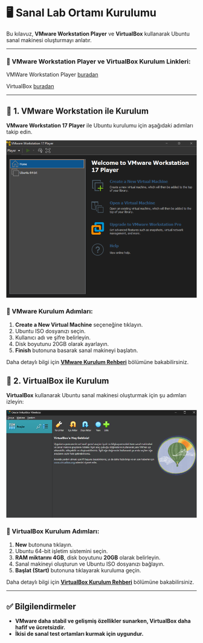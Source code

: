 # 🖥️ Sanal Lab Ortamı Kurulumu

Bu kılavuz, **VMware Workstation Player** ve **VirtualBox** kullanarak Ubuntu sanal makinesi oluşturmayı anlatır.

--- 

### **📌 VMware Workstation Player ve VirtualBox Kurulum Linkleri:**

VMWare Workstation Player [buradan](https://www.vmware.com/products/workstation-player.html)

VirtualBox [buradan](https://www.virtualbox.org)

---

## 🔹 **1. VMware Workstation ile Kurulum**  

**VMware Workstation 17 Player** ile Ubuntu kurulumu için aşağıdaki adımları takip edin.

![VMware Ana Ekranı](images/vmware_home.png)

### **📌 VMware Kurulum Adımları:**
1. **Create a New Virtual Machine** seçeneğine tıklayın.
2. Ubuntu ISO dosyanızı seçin.
3. Kullanıcı adı ve şifre belirleyin.
4. Disk boyutunu 20GB olarak ayarlayın.
5. **Finish** butonuna basarak sanal makineyi başlatın.

Daha detaylı bilgi için **[VMware Kurulum Rehberi](VMware/README.md)** bölümüne bakabilirsiniz.

## 🔹 **2. VirtualBox ile Kurulum**  

**VirtualBox** kullanarak Ubuntu sanal makinesi oluşturmak için şu adımları izleyin:

![VirtualBox Ana Ekranı](images/virtualbox_home.png)

### **📌 VirtualBox Kurulum Adımları:**
1. **New** butonuna tıklayın.
2. Ubuntu 64-bit işletim sistemini seçin.
3. **RAM miktarını 4GB**, disk boyutunu **20GB** olarak belirleyin.
4. Sanal makineyi oluşturun ve Ubuntu ISO dosyanızı bağlayın.
5. **Başlat (Start)** butonuna tıklayarak kuruluma geçin.

Daha detaylı bilgi için **[VirtualBox Kurulum Rehberi](virtualbox/README.md)** bölümüne bakabilirsiniz.

---

## ✅ **Bilgilendirmeler**
- **VMware daha stabil ve gelişmiş özellikler sunarken, VirtualBox daha hafif ve ücretsizdir.**
- **İkisi de sanal test ortamları kurmak için uygundur.**

